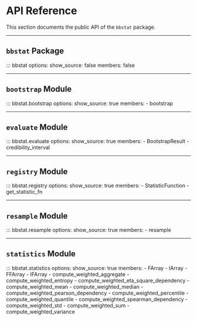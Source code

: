 # API Reference

This section documents the public API of the `bbstat` package.

---

## `bbstat` Package

::: bbstat
    options:
      show_source: false
      members: false

---

## `bootstrap` Module

::: bbstat.bootstrap
    options:
      show_source: true
      members:
        - bootstrap

---

## `evaluate` Module

::: bbstat.evaluate
    options:
      show_source: true
      members:
        - BootstrapResult
        - credibility_interval

---

## `registry` Module

::: bbstat.registry
    options:
      show_source: true
      members:
        - StatisticFunction
        - get_statistic_fn

---

## `resample` Module

::: bbstat.resample
    options:
      show_source: true
      members:
        - resample

---

## `statistics` Module

::: bbstat.statistics
    options:
      show_source: true
      members:
        - FArray
        - IArray
        - FFArray
        - IFArray
        - compute_weighted_aggregate
        - compute_weighted_entropy
        - compute_weighted_eta_square_dependency
        - compute_weighted_mean
        - compute_weighted_median
        - compute_weighted_pearson_dependency
        - compute_weighted_percentile
        - compute_weighted_quantile
        - compute_weighted_spearman_dependency
        - compute_weighted_std
        - compute_weighted_sum
        - compute_weighted_variance
